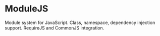 ModuleJS
========

Module system for JavaScript. Class, namespace, dependency injection support. RequireJS and CommonJS integration.

